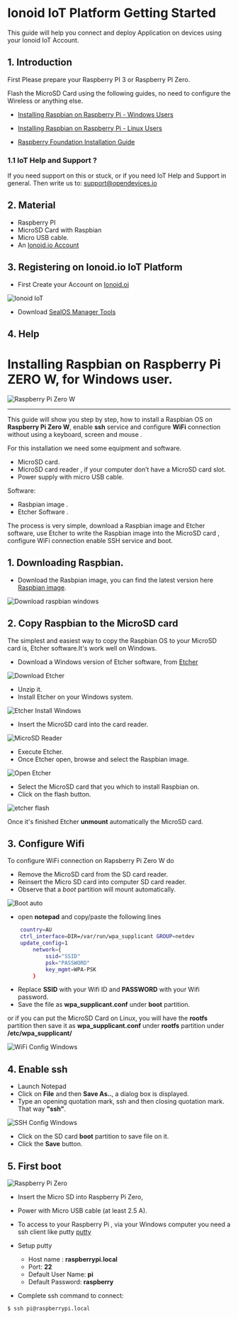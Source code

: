 # Ionoid IoT Platform Getting Started

This guide will help you connect and deploy Application on devices
using your Ionoid IoT Account.


## 1. Introduction

First Please prepare your Raspberry PI 3 or Raspberry PI Zero.

Flash the MicroSD Card using the following guides, no need to configure
the Wireless or anything else.

* [Installing Raspbian on Raspberry Pi - Windows
Users](https://github.com/ionoid/iot.apps/blob/master/doc/od-iot-raspbian-rpi-zero-windows.md)


* [Installing Raspbian on Raspberry Pi -
Linux Users](https://github.com/ionoid/iot.apps/blob/master/doc/od-iot-install-raspbian-linux-gui.md)


* [Raspberry Foundation Installation
Guide](https://www.raspberrypi.org/documentation/installation/installing-images/)


### 1.1 IoT Help and Support ?

If you need support on this or stuck, or if you need IoT Help and
Support in general. Then write us to: support@opendevices.io




## 2. Material

* Raspberry PI
* MicroSD Card with Raspbian
* Micro USB cable.
* An [Ionoid.io Account](https://dashboard.ionoid.io/)





## 3. Registering on Ionoid.io IoT Platform

* First Create your Account on [Ionoid.oi](https://dashboard.ionoid.io/)

![Ionoid IoT](https://github.com/opendevices/iot.apps/gettingstarted/images/ionoid.png)


* Download [SealOS Manager
Tools](https://github.com/opendevices/packages....)





## 4. Help

## 



# Installing  Raspbian on Raspberry Pi ZERO W, for Windows user.
![Raspberry Pi Zero W](https://github.com/opendevices/iot.apps/doc/img/raspberry-pi-zero-w.jpg)

---
This guide will show you step by step, how to install a Raspbian OS  on
**Raspberry Pi Zero W**, enable **ssh** service and configure **WiFi** connection
without using a keyboard, screen and mouse .

For this installation we need some equipment and software.
  - MicroSD card.
  - MicroSD card reader , if your computer don’t have a MicroSD card slot.
  - Power supply with micro USB cable.

Software:
  - Rasbpian image .
  - Etcher Software .

  The process is very simple, download a Raspbian image and Etcher software,
  use Etcher to write the Raspbian image into the MicroSD card , configure WiFi connection
  enable SSH service and boot.


## 1. Downloading Raspbian.
 - Download the Rasbpian image, you can find the latest version here  [Raspbian image](https://www.raspberrypi.org/downloads/raspbian/).

 ![Download raspbian windows](https://github.com/opendevices/iot.apps/blob/master/doc/img/RaspbianDownloadWindows2.png)

## 2. Copy Raspbian to the MicroSD card
 The simplest and easiest way to copy the Raspbian OS to your MicroSD card is, Etcher software.It's work well on Windows.

 - Download a Windows version of  Etcher software, from  [Etcher](https://etcher.io/)

 ![Download Etcher](https://github.com/opendevices/iot.apps/blob/master/doc/img/EtcherDownloadWindows2.png)

 - Unzip it.
 - Install Etcher on your Windows system.

 ![Etcher Install Windows](https://github.com/opendevices/iot.apps/blob/master/doc/img/EtcherInstallWindows.png)

 - Insert the MicroSD card into the card reader.

 ![MicroSD Reader](https://github.com/opendevices/iot.apps/blob/master/doc/img/SDcardReader.jpg)

  - Execute Etcher.
  - Once Etcher open, browse and select the Raspbian image.

  ![Open Etcher](https://github.com/opendevices/iot.apps/blob/master/doc/img/EtcherSelectWindows.png)

  - Select the MicroSD card that you which to install Raspbian on.
  - Click on the flash button.

  ![etcher flash](https://github.com/opendevices/iot.apps/blob/master/doc/img/EtcherFlashWindows.png)

Once it's finished  Etcher **unmount** automatically the MicroSD card.

## 3. Configure Wifi
  To configure WiFi connection on Rapsberry Pi Zero W do

  - Remove the MicroSD card from the SD card reader.
  - Reinsert the Micro SD card into computer SD card reader.
  - Observe that a *boot* partition will mount automatically.

  ![Boot auto](https://github.com/opendevices/iot.apps/blob/master/doc/img/BootPartWindows.png)

  - open **notepad** and copy/paste the following lines

```bash
	country=AU
	ctrl_interface=DIR=/var/run/wpa_supplicant GROUP=netdev
	update_config=1
        network={
	        ssid="SSID"
	        psk="PASSWORD"
	        key_mgmt=WPA-PSK
        }
```

 - Replace **SSID** with your Wifi ID and **PASSWORD** with your Wifi password.
 - Save the file as **wpa_supplicant.conf** under **boot** partition.


or if you can put the MicroSD Card on Linux, you will have the
**rootfs** partition then save it as **wpa_supplicant.conf** under **rootfs** partition under **/etc/wpa_supplicant/**


 ![WiFi Config Windows](https://github.com/opendevices/iot.apps/blob/master/doc/img/ConfigWifiWindows.png)


## 4. Enable ssh

 - Launch Notepad
 - Click on **File** and then **Save As..**, a dialog box is displayed.
 - Type an opening quotation mark, ssh and then closing quotation mark. That way **"ssh"**.    

![SSH Config Windows](https://github.com/opendevices/iot.apps/blob/master/doc/img/ConfigSshWindows.png)

 - Click on the SD card **boot** partition to save file on it.
 - Click the **Save** button.


## 5. First boot

![Raspberry Pi Zero](https://github.com/opendevices/iot.apps/blob/master/doc/img/RpiZero.jpg)

- Insert the Micro SD into Raspberry Pi Zero,
- Power with Micro USB cable (at least 2.5 A).


- To access to your Raspberry Pi , via your Windows computer you need a ssh client
  like putty [putty](https://www.chiark.greenend.org.uk/~sgtatham/putty/latest.html)

- Setup putty
  * Host name : **raspberrypi.local**
  * Port: **22**
  * Default User Name: **pi**
  * Default Password: **raspberry**


- Complete ssh command to connect:

```bash
$ ssh pi@raspberrypi.local
```

